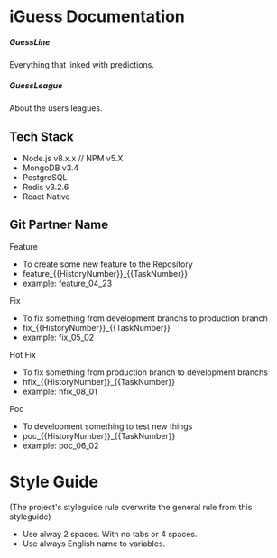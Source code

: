 # iGuess Documentation

##### GuessLine 
Everything that linked with predictions.

##### GuessLeague 
About the users leagues.

## Tech Stack
* Node.js v8.x.x // NPM v5.X
* MongoDB v3.4
* PostgreSQL 
* Redis v3.2.6
* React Native

## Git Partner Name
Feature
* To create some new feature to the Repository
* feature_{{HistoryNumber}}_{{TaskNumber}}
* example: feature_04_23

Fix
* To fix something from development branchs to production branch
* fix_{{HistoryNumber}}_{{TaskNumber}}
* example: fix_05_02

Hot Fix
* To fix something from production branch to development branchs
* hfix_{{HistoryNumber}}_{{TaskNumber}}
* example: hfix_08_01

Poc
* To development something to test new things
* poc_{{HistoryNumber}}_{{TaskNumber}}
* example: poc_06_02

# Style Guide
(The project's styleguide rule overwrite the general rule from this styleguide)
* Use alway 2 spaces. With no tabs or 4 spaces.
* Use always English name to variables.

